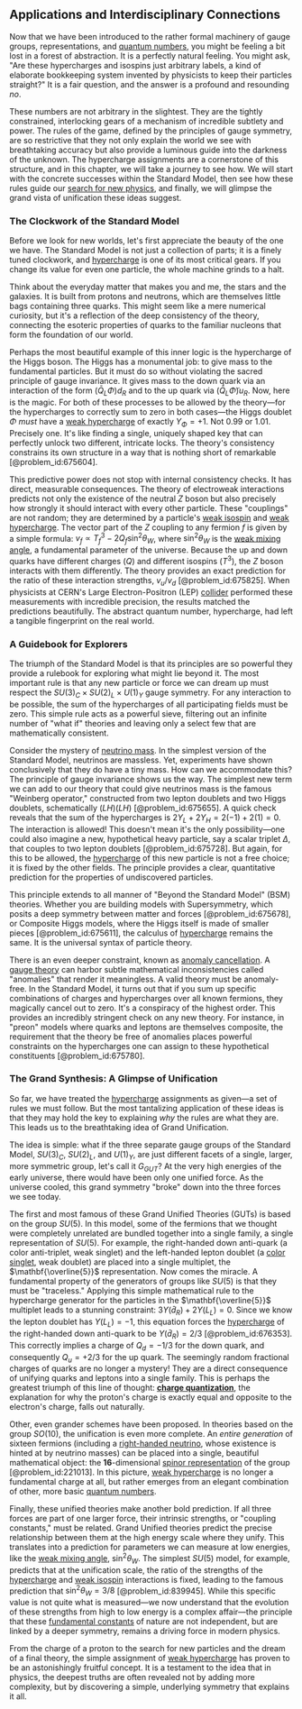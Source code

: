 ## Applications and Interdisciplinary Connections

Now that we have been introduced to the rather formal machinery of gauge groups, representations, and [quantum numbers](@article_id:145064), you might be feeling a bit lost in a forest of abstraction. It is a perfectly natural feeling. You might ask, "Are these hypercharges and isospins just arbitrary labels, a kind of elaborate bookkeeping system invented by physicists to keep their particles straight?" It is a fair question, and the answer is a profound and resounding *no*.

These numbers are not arbitrary in the slightest. They are the tightly constrained, interlocking gears of a mechanism of incredible subtlety and power. The rules of the game, defined by the principles of gauge symmetry, are so restrictive that they not only explain the world we see with breathtaking accuracy but also provide a luminous guide into the darkness of the unknown. The hypercharge assignments are a cornerstone of this structure, and in this chapter, we will take a journey to see how. We will start with the concrete successes within the Standard Model, then see how these rules guide our [search for new physics](@article_id:158642), and finally, we will glimpse the grand vista of unification these ideas suggest.

### The Clockwork of the Standard Model

Before we look for new worlds, let's first appreciate the beauty of the one we have. The Standard Model is not just a collection of parts; it is a finely tuned clockwork, and [hypercharge](@article_id:186163) is one of its most critical gears. If you change its value for even one particle, the whole machine grinds to a halt.

Think about the everyday matter that makes you and me, the stars and the galaxies. It is built from protons and neutrons, which are themselves little bags containing three quarks. This might seem like a mere numerical curiosity, but it's a reflection of the deep consistency of the theory, connecting the esoteric properties of quarks to the familiar nucleons that form the foundation of our world.

Perhaps the most beautiful example of this inner logic is the hypercharge of the Higgs boson. The Higgs has a monumental job: to give mass to the fundamental particles. But it must do so without violating the sacred principle of gauge invariance. It gives mass to the down quark via an interaction of the form $(\bar{Q}_L \Phi) d_R$ and to the up quark via $(\bar{Q}_L \tilde{\Phi}) u_R$. Now, here is the magic. For both of these processes to be allowed by the theory—for the hypercharges to correctly sum to zero in both cases—the Higgs doublet $\Phi$ *must* have a [weak hypercharge](@article_id:148769) of exactly $Y_{\Phi} = +1$. Not $0.99$ or $1.01$. Precisely one. It's like finding a single, uniquely shaped key that can perfectly unlock two different, intricate locks. The theory's consistency constrains its own structure in a way that is nothing short of remarkable [@problem_id:675604].

This predictive power does not stop with internal consistency checks. It has direct, measurable consequences. The theory of electroweak interactions predicts not only the existence of the neutral $Z$ boson but also precisely how strongly it should interact with every other particle. These "couplings" are not random; they are determined by a particle's [weak isospin](@article_id:157672) and [weak hypercharge](@article_id:148769). The vector part of the $Z$ coupling to any fermion $f$ is given by a simple formula: $v_f \propto T^3_f - 2 Q_f \sin^2\theta_W$, where $\sin^2\theta_W$ is the [weak mixing angle](@article_id:158392), a fundamental parameter of the universe. Because the up and down quarks have different charges ($Q$) and different isospins ($T^3$), the $Z$ boson interacts with them differently. The theory provides an exact prediction for the ratio of these interaction strengths, $v_u/v_d$ [@problem_id:675825]. When physicists at CERN's Large Electron-Positron (LEP) [collider](@article_id:192276) performed these measurements with incredible precision, the results matched the predictions beautifully. The abstract quantum number, hypercharge, had left a tangible fingerprint on the real world.

### A Guidebook for Explorers

The triumph of the Standard Model is that its principles are so powerful they provide a rulebook for exploring what might lie beyond it. The most important rule is that any new particle or force we can dream up must respect the $SU(3)_C \times SU(2)_L \times U(1)_Y$ gauge symmetry. For any interaction to be possible, the sum of the hypercharges of all participating fields must be zero. This simple rule acts as a powerful sieve, filtering out an infinite number of "what if" theories and leaving only a select few that are mathematically consistent.

Consider the mystery of [neutrino mass](@article_id:149099). In the simplest version of the Standard Model, neutrinos are massless. Yet, experiments have shown conclusively that they do have a tiny mass. How can we accommodate this? The principle of gauge invariance shows us the way. The simplest new term we can add to our theory that could give neutrinos mass is the famous "Weinberg operator," constructed from two lepton doublets and two Higgs doublets, schematically $(LH)(LH)$ [@problem_id:675655]. A quick check reveals that the sum of the hypercharges is $2Y_L + 2Y_H = 2(-1) + 2(1) = 0$. The interaction is allowed! This doesn't mean it's the only possibility—one could also imagine a new, hypothetical heavy particle, say a scalar triplet $\Delta$, that couples to two lepton doublets [@problem_id:675728]. But again, for this to be allowed, the [hypercharge](@article_id:186163) of this new particle is not a free choice; it is fixed by the other fields. The principle provides a clear, quantitative prediction for the properties of undiscovered particles.

This principle extends to all manner of "Beyond the Standard Model" (BSM) theories. Whether you are building models with Supersymmetry, which posits a deep symmetry between matter and forces [@problem_id:675678], or Composite Higgs models, where the Higgs itself is made of smaller pieces [@problem_id:675611], the calculus of [hypercharge](@article_id:186163) remains the same. It is the universal syntax of particle theory.

There is an even deeper constraint, known as [anomaly cancellation](@article_id:152176). A [gauge theory](@article_id:142498) can harbor subtle mathematical inconsistencies called "anomalies" that render it meaningless. A valid theory must be anomaly-free. In the Standard Model, it turns out that if you sum up specific combinations of charges and hypercharges over all known fermions, they magically cancel out to zero. It's a conspiracy of the highest order. This provides an incredibly stringent check on any new theory. For instance, in "preon" models where quarks and leptons are themselves composite, the requirement that the theory be free of anomalies places powerful constraints on the hypercharges one can assign to these hypothetical constituents [@problem_id:675780].

### The Grand Synthesis: A Glimpse of Unification

So far, we have treated the [hypercharge](@article_id:186163) assignments as given—a set of rules we must follow. But the most tantalizing application of these ideas is that they may hold the key to explaining *why* the rules are what they are. This leads us to the breathtaking idea of Grand Unification.

The idea is simple: what if the three separate gauge groups of the Standard Model, $SU(3)_C$, $SU(2)_L$, and $U(1)_Y$, are just different facets of a single, larger, more symmetric group, let's call it $G_{GUT}$? At the very high energies of the early universe, there would have been only one unified force. As the universe cooled, this grand symmetry "broke" down into the three forces we see today.

The first and most famous of these Grand Unified Theories (GUTs) is based on the group $SU(5)$. In this model, some of the fermions that we thought were completely unrelated are bundled together into a single family, a single representation of $SU(5)$. For example, the right-handed down anti-quark (a color anti-triplet, weak singlet) and the left-handed lepton doublet (a [color singlet](@article_id:158799), weak doublet) are placed into a single multiplet, the $\mathbf{\overline{5}}$ representation. Now comes the miracle. A fundamental property of the generators of groups like $SU(5)$ is that they must be "traceless." Applying this simple mathematical rule to the hypercharge generator for the particles in the $\mathbf{\overline{5}}$ multiplet leads to a stunning constraint: $3 Y(\bar{d}_R) + 2 Y(L_L) = 0$. Since we know the lepton doublet has $Y(L_L) = -1$, this equation forces the [hypercharge](@article_id:186163) of the right-handed down anti-quark to be $Y(\bar{d}_R) = 2/3$ [@problem_id:676353]. This correctly implies a charge of $Q_d = -1/3$ for the down quark, and consequently $Q_u = +2/3$ for the up quark. The seemingly random fractional charges of quarks are no longer a mystery! They are a direct consequence of unifying quarks and leptons into a single family. This is perhaps the greatest triumph of this line of thought: **[charge quantization](@article_id:150342)**, the explanation for why the proton's charge is exactly equal and opposite to the electron's charge, falls out naturally.

Other, even grander schemes have been proposed. In theories based on the group $SO(10)$, the unification is even more complete. An *entire generation* of sixteen fermions (including a [right-handed neutrino](@article_id:160969), whose existence is hinted at by neutrino masses) can be placed into a single, beautiful mathematical object: the $\mathbf{16}$-dimensional [spinor representation](@article_id:149431) of the group [@problem_id:221013]. In this picture, [weak hypercharge](@article_id:148769) is no longer a fundamental charge at all, but rather emerges from an elegant combination of other, more basic [quantum numbers](@article_id:145064).

Finally, these unified theories make another bold prediction. If all three forces are part of one larger force, their intrinsic strengths, or "coupling constants," must be related. Grand Unified theories predict the precise relationship between them at the high energy scale where they unify. This translates into a prediction for parameters we can measure at low energies, like the [weak mixing angle](@article_id:158392), $\sin^2\theta_W$. The simplest $SU(5)$ model, for example, predicts that at the unification scale, the ratio of the strengths of the [hypercharge](@article_id:186163) and [weak isospin](@article_id:157672) interactions is fixed, leading to the famous prediction that $\sin^2\theta_W=3/8$ [@problem_id:839945]. While this specific value is not quite what is measured—we now understand that the evolution of these strengths from high to low energy is a complex affair—the principle that these [fundamental constants](@article_id:148280) of nature are not independent, but are linked by a deeper symmetry, remains a driving force in modern physics.

From the charge of a proton to the search for new particles and the dream of a final theory, the simple assignment of [weak hypercharge](@article_id:148769) has proven to be an astonishingly fruitful concept. It is a testament to the idea that in physics, the deepest truths are often revealed not by adding more complexity, but by discovering a simple, underlying symmetry that explains it all.
